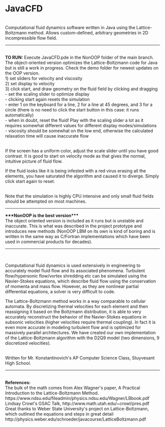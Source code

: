 <h1>JavaCFD</h1><br>
Computational fluid dynamics software written in Java using the Lattice-Boltzmann method. Allows custom-defined, arbitrary geometries in 2D incompressible flow field.<br>

<hr><br>
<b>TO RUN:</b> Execute JavaCFD.pde in the NonOOP folder of the main branch. The object-oriented version optimizes the Lattice-Boltzmann code for Java but is still a work in progress. Check the demo folder for newest updates on the OOP version.<br>
1) set sliders for velocity and viscosity<br>
2) set display to velocity<br>
3) click start, and draw geometry on the fluid field by clicking and dragging<br>
- set the scaling slider to optimize display<br>
- clicking start again resets the simulation<br>
- enter 1 on the keyboard for a line, 2 for a line at 45 degrees, and 3 for a circle (there is no need to click the start button in this case: it runs automatically) <br>
- when in doubt, reset the fluid! Play with the scaling slider a lot as it requires somewhat different values for different display modes/simulations <br>
- viscosity should be somewhat on the low end, otherwise the calculated relaxation time will cause inaccurate flow <br><br>

If the screen has a uniform color, adjust the scale slider until you have good contrast. It is good to start on velocity mode as that gives the normal, intuitive picture of fluid flow.<br>

If the fluid looks like it is being infested with a red virus erasing all the elements, you have saturated the algorithm and caused it to diverge. Simply click start again to reset.<br>

<br>
Note that the simulation is highly CPU intensive and only small fluid fields should be attempted on most machines. <br>

<hr>
<b>***NonOOP is the best version***</b> <br>
The object oriented version is included as it runs but is unstable and inaccurate. This is what was described in the project prototype and introduces new methods (NonOOP LBM on its own is kind of boring and is written in the same way as C/Fortran implementations which have been used in commercial products for decades). <br>

<hr><br>

Computational fluid dynamics is used extensively in engineering to accurately model fluid flow and its associated phenomena. Turbulent flow/hypersonic flow/vortex shredding etc can be simulated using the Navier-Stokes equations, which describe fluid flow using the conservation of momenta and mass flow. However, as they are nonlinear partial differential equations, a solver is very difficult to code.<br> 

The Lattice-Boltzmann method works in a way comparable to cellular automata. By discretizing thermal velocities for each element and then reassigning it based on the Boltzmann distribution, it is able to very accurately reconstruct the behavior of the Navier-Stokes equations in subsonic velocities (higher velocities require thermal coupling). In fact it is even more accurate in modeling turbulent flow and is optimized for massively parallel architectures. We have created our own implementation of the Lattice-Boltzmann algorithm with the D2Q9 model (two dimensions, 9 discretized velocities).<br><br>

Written for Mr. Konstantinovich's AP Computer Science Class, Stuyvesant High School.<br>
<hr><br>
<b>References:</b><br>
The bulk of the math comes from Alex Wagner's paper, A Practical Introduction to the Lattice-Boltzmann Method. https://www.ndsu.edu/fileadmin/physics.ndsu.edu/Wagner/LBbook.pdf <br>
Lindsay Crowl's GSAC Talk, http://www.math.utah.edu/~crowl/pres.pdf <br>
Great thanks to Weber State University's project on Lattice-Boltzmann, which outlined the equations and steps in great detail http://physics.weber.edu/schroeder/javacourse/LatticeBoltzmann.pdf

